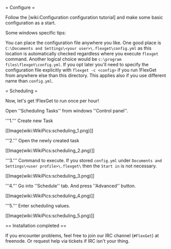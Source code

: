 = Configure =

Follow the [wiki:Configuration configuration tutorial] and make some basic configuration as a start.

Some windows specific tips:

You can place the configuration file anywhere you like. One good place is `C:\Documents and Settings\<your user>\.flexget\config.yml` as this location is automatically checked regardless where you execute `flexget` command. Another logical choice would be `c:\program files\flexget\config.yml`. If you opt later you'll need to specify the configuration file explicitly with `flexget -c <config>` if you run !FlexGet from anywhere else than this directory. This applies also if you use different name than `config.yml`.

= Scheduling =

Now, let's get !FlexGet to run once per hour!

Open ''Scheduling Tasks'' from windows ''Control panel''.

'''1.''' Create new Task

[[Image(wiki:WikiPics:scheduling_1.png)]]

'''2.''' Open the newly created task

[[Image(wiki:WikiPics:scheduling_2.png)]]

'''3.''' Command to execute. If you stored `config.yml` under `Documents and Settings\<user profile>\.flexget\` then the `Start in` is not necessary.

[[Image(wiki:WikiPics:scheduling_3.png)]]

'''4.''' Go into ''Schedule'' tab. And press ''Advanced'' button.

[[Image(wiki:WikiPics:scheduling_4.png)]]

'''5.''' Enter scheduling values.

[[Image(wiki:WikiPics:scheduling_5.png)]]

== Installation completed ==

If you encounter problems, feel free to join our IRC channel (`#FlexGet`) at freenode. Or request help via tickets if IRC isn't your thing.